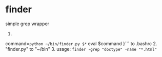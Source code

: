 # finder
simple grep wrapper

1. ```finder() {
  command=`python ~/bin/finder.py $*`
  eval $command
}``` to .bashrc
2. "finder.py" to "~/bin"
3. usage: 
  `finder -grep "doctype" -name "*.html"`
